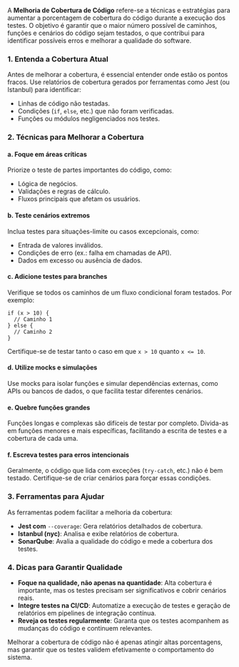 A **Melhoria de Cobertura de Código** refere-se a técnicas e estratégias para aumentar a porcentagem de cobertura do código durante a execução dos testes. O objetivo é garantir que o maior número possível de caminhos, funções e cenários do código sejam testados, o que contribui para identificar possíveis erros e melhorar a qualidade do software.

### **1. Entenda a Cobertura Atual**

Antes de melhorar a cobertura, é essencial entender onde estão os pontos fracos. Use relatórios de cobertura gerados por ferramentas como Jest (ou Istanbul) para identificar:
- Linhas de código não testadas.
- Condições (`if`, `else`, etc.) que não foram verificadas.
- Funções ou módulos negligenciados nos testes.

### **2. Técnicas para Melhorar a Cobertura**

#### **a. Foque em áreas críticas**

Priorize o teste de partes importantes do código, como:

- Lógica de negócios.
- Validações e regras de cálculo.
- Fluxos principais que afetam os usuários.

#### **b. Teste cenários extremos**

Inclua testes para situações-limite ou casos excepcionais, como:
- Entrada de valores inválidos.
- Condições de erro (ex.: falha em chamadas de API).
- Dados em excesso ou ausência de dados.

#### **c. Adicione testes para branches**

Verifique se todos os caminhos de um fluxo condicional foram testados. Por exemplo:

```
if (x > 10) {
  // Caminho 1
} else {
  // Caminho 2
}
```

Certifique-se de testar tanto o caso em que `x > 10` quanto `x <= 10`.

#### **d. Utilize mocks e simulações**

Use mocks para isolar funções e simular dependências externas, como APIs ou bancos de dados, o que facilita testar diferentes cenários.

#### **e. Quebre funções grandes**

Funções longas e complexas são difíceis de testar por completo. Divida-as em funções menores e mais específicas, facilitando a escrita de testes e a cobertura de cada uma.

#### **f. Escreva testes para erros intencionais**

Geralmente, o código que lida com exceções (`try-catch`, etc.) não é bem testado. Certifique-se de criar cenários para forçar essas condições.

### **3. Ferramentas para Ajudar**

As ferramentas podem facilitar a melhoria da cobertura:
- **Jest com** `--coverage`: Gera relatórios detalhados de cobertura.
- **Istanbul (nyc)**: Analisa e exibe relatórios de cobertura.
- **SonarQube**: Avalia a qualidade do código e mede a cobertura dos testes.

### **4. Dicas para Garantir Qualidade**

- **Foque na qualidade, não apenas na quantidade**: Alta cobertura é importante, mas os testes precisam ser significativos e cobrir cenários reais.
- **Integre testes na CI/CD**: Automatize a execução de testes e geração de relatórios em pipelines de integração contínua.
- **Reveja os testes regularmente**: Garanta que os testes acompanhem as mudanças do código e continuem relevantes.

Melhorar a cobertura de código não é apenas atingir altas porcentagens, mas garantir que os testes validem efetivamente o comportamento do sistema.

